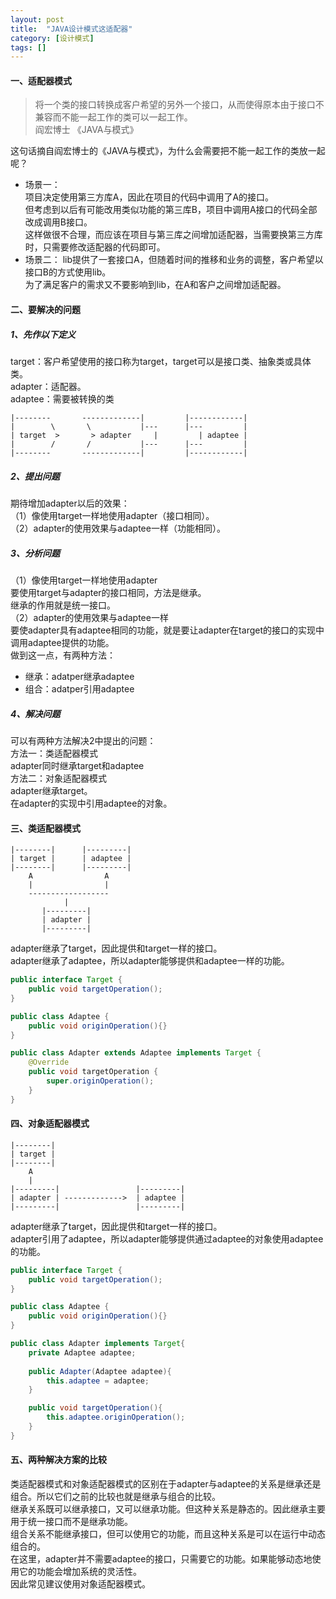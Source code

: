 ```yaml
---
layout: post
title:  "JAVA设计模式这适配器"
category: [设计模式]
tags: []
---
```


#### 一、适配器模式

> 将一个类的接口转换成客户希望的另外一个接口，从而使得原本由于接口不兼容而不能一起工作的类可以一起工作。  
>                                              阎宏博士 《JAVA与模式》  

这句话摘自阎宏博士的《JAVA与模式》，为什么会需要把不能一起工作的类放一起呢？  
 - 场景一：  
项目决定使用第三方库A，因此在项目的代码中调用了A的接口。  
但考虑到以后有可能改用类似功能的第三库B，项目中调用A接口的代码全部改成调用B接口。  
这样做很不合理，而应该在项目与第三库之间增加适配器，当需要换第三方库时，只需要修改适配器的代码即可。  
 - 场景二：
lib提供了一套接口A，但随着时间的推移和业务的调整，客户希望以接口B的方式使用lib。  
为了满足客户的需求又不要影响到lib，在A和客户之间增加适配器。  

<!-- more -->

#### 二、要解决的问题

##### 1、先作以下定义

target：客户希望使用的接口称为target，target可以是接口类、抽象类或具体类。  
adapter：适配器。  
adaptee：需要被转换的类  

```
|--------       -------------|         |------------|
|        \       \           |---      |---         |
| target  >       > adapter     |         | adaptee |
|        /       /           |---      |---         |
|--------       -------------|         |------------|
```

##### 2、提出问题

期待增加adapter以后的效果：  
（1）像使用target一样地使用adapter（接口相同）。  
（2）adapter的使用效果与adaptee一样（功能相同）。  

##### 3、分析问题

（1）像使用target一样地使用adapter  
要使用target与adapter的接口相同，方法是继承。  
继承的作用就是统一接口。  
（2）adapter的使用效果与adaptee一样  
要使adapter具有adaptee相同的功能，就是要让adapter在target的接口的实现中调用adaptee提供的功能。  
做到这一点，有两种方法：  
 - 继承：adatper继承adaptee  
 - 组合：adatper引用adaptee

##### 4、解决问题

可以有两种方法解决2中提出的问题：  
方法一：类适配器模式  
adapter同时继承target和adaptee  
方法二：对象适配器模式  
adapter继承target。  
在adapter的实现中引用adaptee的对象。  

#### 三、类适配器模式

```
|--------|      |---------|
| target |      | adaptee |
|--------|      |---------|
    A                A
    |                | 
    ------------------
            |
       |---------|
       | adapter |
       |---------|
```

adapter继承了target，因此提供和target一样的接口。  
adapter继承了adaptee，所以adapter能够提供和adaptee一样的功能。  

```java
public interface Target {
    public void targetOperation(); 
}

public class Adaptee {
    public void originOperation(){}
}

public class Adapter extends Adaptee implements Target {
    @Override
    public void targetOperation {
        super.originOperation();
    }
}
```

#### 四、对象适配器模式

```
|--------| 
| target |
|--------|
    A     
    |     
|---------|                 |---------|
| adapter | ------------->  | adaptee |
|---------|                 |---------|
```

adapter继承了target，因此提供和target一样的接口。  
adapter引用了adaptee，所以adapter能够提供通过adaptee的对象使用adaptee的功能。  

```java
public interface Target {
    public void targetOperation(); 
}

public class Adaptee {
    public void originOperation(){}
}

public class Adapter implements Target{
    private Adaptee adaptee;
    
    public Adapter(Adaptee adaptee){
        this.adaptee = adaptee;
    }

    public void targetOperation(){
        this.adaptee.originOperation();
    }
}
```

#### 五、两种解决方案的比较

类适配器模式和对象适配器模式的区别在于adapter与adaptee的关系是继承还是组合。所以它们之前的比较也就是继承与组合的比较。  
继承关系既可以继承接口，又可以继承功能。但这种关系是静态的。因此继承主要用于统一接口而不是继承功能。  
组合关系不能继承接口，但可以使用它的功能，而且这种关系是可以在运行中动态组合的。  
在这里，adapter并不需要adaptee的接口，只需要它的功能。如果能够动态地使用它的功能会增加系统的灵活性。  
因此常见建议使用对象适配器模式。  
